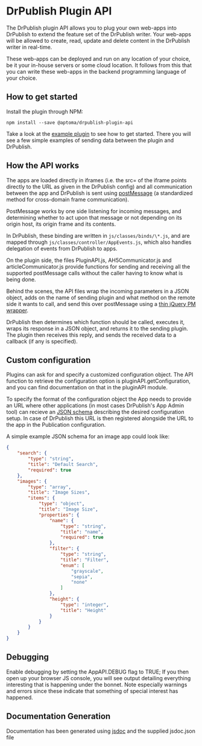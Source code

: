 DrPublish Plugin API
====================

The DrPublish plugin API allows you to plug your own web-apps into DrPublish to extend the feature set of the DrPublish writer. Your web-apps will be allowed to create, read, update and delete content in the DrPublish writer in real-time.

These web-apps can be deployed and run on any location of your choice, be it your in-house servers or some cloud location. It follows from this that you can write these web-apps in the backend programming language of your choice.

How to get started
------------------

Install the plugin through NPM:

    npm install --save @aptoma/drpublish-plugin-api

Take a look at the [example plugin](example/index.hhtml) to see how to get started. There you will see a few simple examples of sending data between the plugin and DrPublish.

How the API works
-----------------

The apps are loaded directly in iframes (i.e. the src= of the iframe points directly to the URL as given in the DrPublish config) and all communication between the app and DrPublish is sent using [postMessage](https://developer.mozilla.org/en/DOM/window.postMessage) (a standardized method for cross-domain frame communication).

PostMessage works by one side listening for incoming messages, and determining whether to act upon that message or not depending on its origin host, its origin frame and its contents.

In DrPublish, these binding are written in `js/classes/binds/\*.js`, and are mapped through `js/classes/controller/AppEvents.js`, which also handles delegation of events from DrPublish to apps.

On the plugin side, the files PluginAPI.js, AH5Communicator.js and articleCommunicator.js provide functions for sending and receiving all the supported postMessage calls without the caller having to know what is being done.

Behind the scenes, the API files wrap the incoming parameters in a JSON object, adds on the name of sending plugin and what method on the remote side it wants to call, and send this over postMessage using a [thin jQuery PM wrapper](https://github.com/daepark/postmessage/).

DrPublish then determines which function should be called, executes it, wraps its response in a JSON object, and returns it to the sending plugin. The plugin then receives this reply, and sends the received data to a callback (if any is specified).

Custom configuration
--------------------

Plugins can ask for and specify a customized configuration object. The API function to retrieve the configuration option is pluginAPI.getConfiguration, and you can find documentation on that in the pluginAPI module.

To specify the format of the configuration object the App needs to provide an URL where other applications (in most cases DrPublish's App Admin tool) can recieve an [JSON schema](http://json-schema.org/) describing the desired configuration setup. In case of DrPublish this URL is then registered alongside the URL to the app in the Publication configuration.

A simple example JSON schema for an image app could look like:
```JSON
{
    "search": {
        "type": "string",
        "title": "Default Search",
        "required": true
    },
    "images": {
        "type": "array",
        "title": "Image Sizes",
        "items": {
            "type": "object",
            "title": "Image Size",
            "properties": {
                "name": {
                    "type": "string",
                    "title": "name",
                    "required": true
                },
                "filter": {
                    "type": "string",
                    "title": "Filter",
                    "enum": [
                        "grayscale",
                        "sepia",
                        "none"
                    ]
                },
                "height": {
                    "type": "integer",
                    "title": "Height"
                }
            }
        }
    }
}
```

Debugging
---------------------

Enable debugging by setting the AppAPI.DEBUG flag to TRUE; If you then open up your browser JS console, you will see output detailing everything interesting that is happening under the bonnet. Note especially warnings and errors since these indicate that something of special interest has happened.

Documentation Generation
------------------------

Documentation has been generated using [jsdoc](https://github.com/jsdoc3/jsdoc) and the supplied jsdoc.json file
